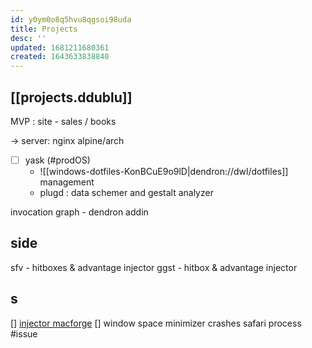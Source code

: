 ```yaml
---
id: y0ym0o8q5hvu8qgsoi98uda
title: Projects
desc: ''
updated: 1681211680361
created: 1643633838840
---
```


## [[projects.ddublu]]

MVP : site - sales / books

-> server: nginx alpine/arch

- [ ] yask (#prodOS)
  - ![[windows-dotfiles-KonBCuE9o9lD|dendron://dwl/dotfiles]] management
  - plugd : data schemer and gestalt analyzer

invocation graph - dendron addin

## side
sfv - hitboxes & advantage injector
ggst - hitbox & advantage injector

## s
[] [injector macforge](https://github.com/jslegendre/AfloatX/tree/3d07d28d7b5ba46001a7409b0208cc7175ccdb6d)
[] window space minimizer crashes safari process #issue
